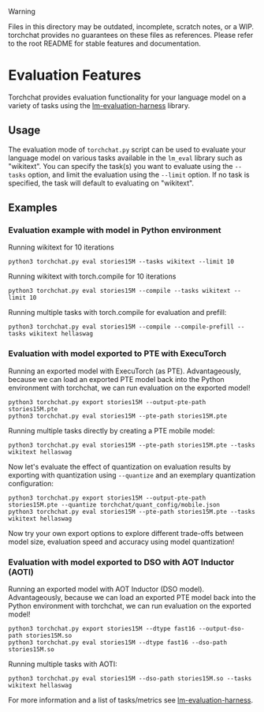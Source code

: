> [!WARNING]
> Files in this directory may be outdated, incomplete, scratch notes, or a WIP. torchchat provides no guarantees on these files as references. Please refer to the root README for stable features and documentation.


# Evaluation Features

<!--

[shell default]: ./install/install_requirements.sh

[shell default]: TORCHCHAT_ROOT=${PWD} ./torchchat/utils/scripts/install_et.sh

-->

Torchchat provides evaluation functionality for your language model on
a variety of tasks using the
[lm-evaluation-harness](https://github.com/EleutherAI/lm-evaluation-harness)
library.

## Usage

The evaluation mode of `torchchat.py` script can be used to evaluate your language model on various tasks available in the `lm_eval` library such as "wikitext". You can specify the task(s) you want to evaluate using the `--tasks` option, and limit the evaluation using the `--limit` option. If no task is specified, the task will default to evaluating on "wikitext".

## Examples

### Evaluation example with model in Python environment

Running wikitext for 10 iterations
```
python3 torchchat.py eval stories15M --tasks wikitext --limit 10
```

Running wikitext with torch.compile for 10 iterations
```
python3 torchchat.py eval stories15M --compile --tasks wikitext --limit 10
```

Running multiple tasks with torch.compile for evaluation and prefill:
```
python3 torchchat.py eval stories15M --compile --compile-prefill --tasks wikitext hellaswag
```

### Evaluation with model exported to PTE with ExecuTorch

Running an exported model with ExecuTorch (as PTE).  Advantageously, because we can 
load an exported PTE model back into the Python environment with torchchat,
we can run evaluation on the exported model!
```
python3 torchchat.py export stories15M --output-pte-path stories15M.pte
python3 torchchat.py eval stories15M --pte-path stories15M.pte
```

Running multiple tasks directly by creating a PTE mobile model:
```
python3 torchchat.py eval stories15M --pte-path stories15M.pte --tasks wikitext hellaswag
```

Now let's evaluate the effect of quantization on evaluation results by exporting with quantization using `--quantize` and an exemplary quantization configuration:
```
python3 torchchat.py export stories15M --output-pte-path stories15M.pte --quantize torchchat/quant_config/mobile.json
python3 torchchat.py eval stories15M --pte-path stories15M.pte --tasks wikitext hellaswag
```

Now try your own export options to explore different trade-offs between model size, evaluation speed and accuracy using model quantization!

### Evaluation with model exported to DSO with AOT Inductor (AOTI)

Running an exported model with AOT Inductor (DSO model).  Advantageously, because we can 
load an exported PTE model back into the Python environment with torchchat,
we can run evaluation on the exported model!
```
python3 torchchat.py export stories15M --dtype fast16 --output-dso-path stories15M.so
python3 torchchat.py eval stories15M --dtype fast16 --dso-path stories15M.so
```

Running multiple tasks with AOTI:
```
python3 torchchat.py eval stories15M --dso-path stories15M.so --tasks wikitext hellaswag
```

For more information and a list of tasks/metrics see [lm-evaluation-harness](https://github.com/EleutherAI/lm-evaluation-harness).

[end default]: end

